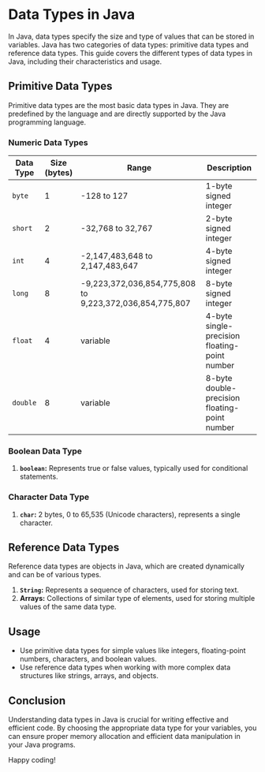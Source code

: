 # Data Types in Java

In Java, data types specify the size and type of values that can be stored in variables. Java has two categories of data types: primitive data types and reference data types. This guide covers the different types of data types in Java, including their characteristics and usage.

## Primitive Data Types

Primitive data types are the most basic data types in Java. They are predefined by the language and are directly supported by the Java programming language.

### Numeric Data Types

| Data Type | Size (bytes) | Range | Description |
|-----------|--------------|-------|-------------|
| `byte` | 1 | -128 to 127 | 1-byte signed integer |
| `short` | 2 | -32,768 to 32,767 | 2-byte signed integer |
| `int` | 4 | -2,147,483,648 to 2,147,483,647 | 4-byte signed integer |
| `long` | 8 | -9,223,372,036,854,775,808 to 9,223,372,036,854,775,807 | 8-byte signed integer |
| `float` | 4 | variable | 4-byte single-precision floating-point number |
| `double` | 8 | variable | 8-byte double-precision floating-point number |

### Boolean Data Type

1. **`boolean`:** Represents true or false values, typically used for conditional statements.

### Character Data Type

1. **`char`:** 2 bytes, 0 to 65,535 (Unicode characters), represents a single character.

## Reference Data Types

Reference data types are objects in Java, which are created dynamically and can be of various types.

1. **`String`:** Represents a sequence of characters, used for storing text.
2. **Arrays:** Collections of similar type of elements, used for storing multiple values of the same data type.

## Usage

- Use primitive data types for simple values like integers, floating-point numbers, characters, and boolean values.
- Use reference data types when working with more complex data structures like strings, arrays, and objects.

## Conclusion

Understanding data types in Java is crucial for writing effective and efficient code. By choosing the appropriate data type for your variables, you can ensure proper memory allocation and efficient data manipulation in your Java programs.

Happy coding!
